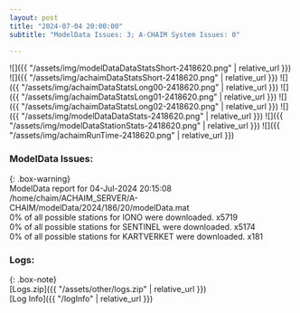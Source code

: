 ```yaml
---
layout: post
title: "2024-07-04 20:00:00"
subtitle: "ModelData Issues: 3; A-CHAIM System Issues: 0"

---
```


![]({{ "/assets/img/modelDataDataStatsShort-2418620.png" | relative_url }})
![]({{ "/assets/img/achaimDataStatsShort-2418620.png" | relative_url }})
![]({{ "/assets/img/achaimDataStatsLong00-2418620.png" | relative_url }})
![]({{ "/assets/img/achaimDataStatsLong01-2418620.png" | relative_url }})
![]({{ "/assets/img/achaimDataStatsLong02-2418620.png" | relative_url }})
![]({{ "/assets/img/modelDataDataStats-2418620.png" | relative_url }})
![]({{ "/assets/img/modelDataStationStats-2418620.png" | relative_url }})
![]({{ "/assets/img/achaimRunTime-2418620.png" | relative_url }})


### ModelData Issues:  
  
{: .box-warning}  
 ModelData report for 04-Jul-2024 20:15:08   
 /home/chaim/ACHAIM_SERVER/A-CHAIM/modelData/2024/186/20/modelData.mat   
 0% of all possible stations for IONO were downloaded. x5719   
 0% of all possible stations for SENTINEL were downloaded. x5174   
 0% of all possible stations for KARTVERKET were downloaded. x181   
  


### Logs:  
  
{: .box-note}  
[Logs.zip]({{ "/assets/other/logs.zip" | relative_url }})  
[Log Info]({{ "/logInfo" | relative_url }})  
